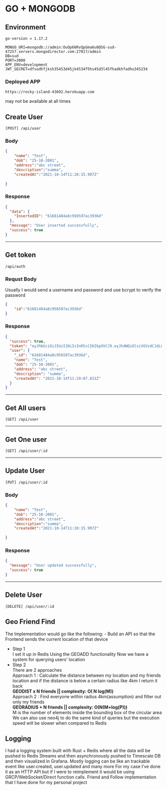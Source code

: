 # GO + MONGODB

## Environment

```
go-version = 1.17.2
```
```env
MONGO_URI=mongodb://admin:OuOp66RvQpGma6u0@SG-sud-47257.servers.mongodirector.com:27017/admin
DB=sud
PORT=3000
APP_ENV=development
JWT_SECRET=dfsodhfjksh35453d45jk4534f5hs45d3l45fhadkhfadhu345234
```

### Deployed APP
```https://rocky-island-43692.herokuapp.com```

may not be available at all times 


## Create User
```[POST] /api/user ```
### Body
```json
{
	"name": "Test",
	"dob": "25-10-2001",
	"address":"abc street",
	"description":"summa",
	"createdAt":"2021-10-14T11:28:15.997Z"
	
}
```
### Response
```json
{
  "data": {
    "InsertedID": "61681484a8c956597ac3936d"
  },
  "message": "User inserted successfully",
  "success": true
}
```
<hr>

## Get token 

``` /api/auth ```
### Requst Body
Usually I would send a username and password and use bcrypt to verify the password
```json
{
	"id":"61681484a8c956597ac3936d"
}
```

### Response

```json
{
  "success": true,
  "token": "eyJhbGciOiJIUzI1NiIsInR5cCI6IkpXVCJ9.eyJhdWQiOlsiVGVzdCJdLCJleHAiOjE2MzQyOTc0MjgsImlhdCI6MTYzNDIxMTAyOCwianRpIjoiNjE2ODE0ODRhOGM5NTY1OTdhYzM5MzZkIn0.6bCMPGAiAdJS5oHwH8H3t5YPAppE_Z9flJ0GJtrFJgE",
  "user": {
    "_id": "61681484a8c956597ac3936d",
    "name": "Test",
    "dob": "25-10-2001",
    "address": "abc street",
    "description": "summa",
    "createdAt": "2021-10-14T11:29:07.831Z"
  }
}
```
<hr>

## Get All users

```[GET] /api/user ``` 
<hr>

## Get One user

```[GET] /api/user/:id ``` 
<hr>

## Update User
``` [PUT] /api/user/:id ```

### Body
```json
{
	"name": "Test",
	"dob": "25-10-2001",
	"address":"abc street",
	"description":"summa",
	"createdAt":"2021-10-14T11:28:15.997Z"
	
}
```
### Response
```json
{
  "message": "User updated successfully",
  "success": true
}
```
<hr>

## Delete User
``` [DELETE] /api/user/:id ```



## Geo Friend Find 
The Implementation would go like the following: -
Build an API so that the Frontend sends the current location of that device 
- Step 1 <br>
I set it up in Redis Using the GEOADD functionality
Now we have a system for querying users’ location 
- Step 2 <br>
There are 2 approaches <br>
Approach 1 :  Calculate the distance between my location and my friends location and if the distance is below a certain radius like 4km I return it back <br>
**GEODIST x N friends || complexity: O( N log(M))** <br>
Approach 2 : Find everyone within radius 4km(assumption) and filter out only my friends <br>
**GEORADIUS + N friends || complexity:  O(N(M+log(P)))** <br>
M is the number of elements inside the bounding box of the circular area <br>
We can also use neo4j to do the same kind of queries but the execution speed will be slower when compared to Redis
## Logging 
I had a logging system built with Rust + Redis where all the data will be pushed to Redis Streams and then asynchronously pushed to Timescale DB and then visualized in Grafana.
Mostly logging can be like an trackable event like user.created, user.updated and many more 
For my case I’ve done it as an HTTP API but if I were to reimplement it would be using GRCP/WebSocket/Direct function calls.
Friend and Follow implementation that I have done for my personal project                                             



